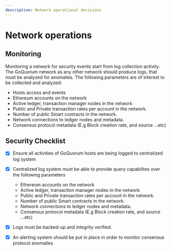 ```yaml
---
description: Network operational decisions
---
```


# Network operations

## Monitoring

Monitoring a network for security events start from log collection activity. The GoQuorum network as any other network should produce logs, that must be analyzed for anomalies.
The following parameters are of interest to be collected and analyzed:

- Hosts access and events
- Ethereum accounts on the network
- Active ledger, transaction manager nodes in the network
- Public and Private transaction rates per account in the network.
- Number of public Smart contracts in the network.
- Network connections to ledger nodes and metadata.
- Consensus protocol metadata (E.g Block creation rate, and source ...etc)

## Security Checklist

- [x] Ensure all activities of GoQuorum hosts are being logged to centralized log system

- [x] Centralized log system must be able to provide query capabilites over the following parameters
    - Ethereum accounts on the network
    - Active ledger, transaction manager nodes in the network
    - Public and Private transaction rates per account in the network.
    - Number of public Smart contracts in the network.
    - Network connections to ledger nodes and metadata.
    - Consensus protocol metadata (E.g Block creation rate, and source ...etc)

- [x] Logs must be backed-up and integrity verified.

- [x] An alerting system should be put in place in order to monitor consensus protocol anomalies

